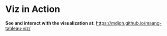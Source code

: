 # Viz in Action
**See and interact with the visualization at:** https://mdjoh.github.io/maang-tableau-viz/
